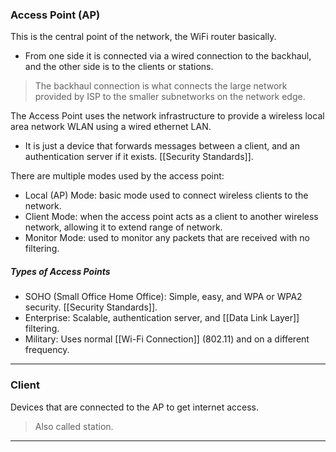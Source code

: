 ### Access Point (AP)

This is the central point of the network, the WiFi router basically.
- From one side it is connected via a wired connection to the backhaul, and the other side is to the clients or stations.

> The backhaul connection is what connects the large network provided by ISP to the smaller subnetworks on the network edge.

The Access Point uses the network infrastructure to provide a wireless local area network WLAN using a wired ethernet LAN.
- It is just a device that forwards messages between a client, and an authentication server if it exists. [[Security Standards]].

There are multiple modes used by the access point:
* Local (AP) Mode: basic mode used to connect wireless clients to the network.
* Client Mode: when the access point acts as a client to another wireless network, allowing it to extend range of network.
* Monitor Mode: used to monitor any packets that are received with no filtering.

##### Types of Access Points

* SOHO (Small Office Home Office): Simple, easy, and WPA or WPA2 security. [[Security Standards]].
* Enterprise: Scalable, authentication server, and [[Data Link Layer]] filtering.
* Military: Uses normal [[Wi-Fi Connection]] (802.11) and on a different frequency.

---
### Client

Devices that are connected to the AP to get internet access.

> Also called station.

---
